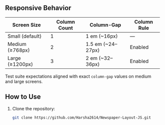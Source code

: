 
##  Responsive Behavior

| Screen Size       | Column Count | Column-Gap     | Column Rule         |
|-------------------|--------------|----------------|---------------------|
| Small (default)   | 1            | 1 em (~16px)   | —                   |
| Medium (≥768px)   | 2            | 1.5 em (~24–27px) | Enabled            |
| Large (≥1200px)   | 3            | 2 em (~32–36px) | Enabled            |

Test suite expectations aligned with exact `column-gap` values on medium and large screens.

##  How to Use

1. Clone the repository:
   ```bash
   git clone https://github.com/Harsha2614/Newspaper-Layout-JS.git
